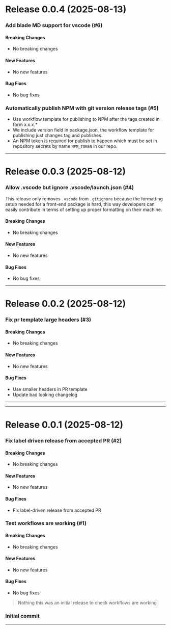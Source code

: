 
# Release 0.0.4 (2025-08-13)

### Add blade MD support for vscode (#6)
#### Breaking Changes

- No breaking changes

#### New Features

- No new features

#### Bug Fixes

- No bug fixes
### Automatically publish NPM with git version release tags (#5)
- Use workflow template for publishing to NPM after the tags created in form x.x.x.*
- We include version field in package.json, the workflow template for publishing just changes tag and publishes. 
- An NPM token is required for publish to happen which must be set in repository secrets by name `NPM_TOKEN` in our repo.


---



# Release 0.0.3 (2025-08-12)

### Allow .vscode but ignore .vscode/launch.json (#4)
This release only removes `.vscode` from `.gitignore` because the
formatting setup needed for a front-end package is hard, this way
developers can easily contribute in terms of setting up proper
formatting on their machine.

#### Breaking Changes
- No breaking changes

#### New Features
- No new features

#### Bug Fixes
- No bug fixes


---



# Release 0.0.2 (2025-08-12)

### Fix pr template large headers (#3)
#### Breaking Changes
- No breaking changes

#### New Features
- No new features

#### Bug Fixes
- Use smaller headers in PR template
- Update bad looking changelog
----

---


# Release 0.0.1 (2025-08-12)

### Fix label driven release from accepted PR (#2)

#### Breaking Changes

- No breaking changes

#### New Features

- No new features

#### Bug Fixes

- Fix label-driven release from accepted PR

### Test workflows are working (#1)

#### Breaking Changes

- No breaking changes

#### New Features

- No new features

#### Bug Fixes

- No bug fixes

> Nothing this was an initial release to check workflows are working

### Initial commit

---
